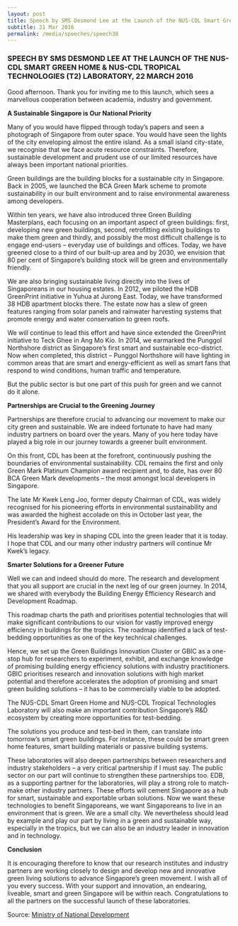 ```yaml
---
layout: post
title: Speech by SMS Desmond Lee at the Launch of the NUS-CDL Smart Green Home & NUS-CDL Tropical Technologies (T2) Laboratory, 22 March 2016
subtitle: 21 Mar 2016
permalink: /media/speeches/speech38
---
```


### SPEECH BY SMS DESMOND LEE AT THE LAUNCH OF THE NUS-CDL SMART GREEN HOME & NUS-CDL TROPICAL TECHNOLOGIES (T2) LABORATORY, 22 MARCH 2016

Good afternoon. Thank you for inviting me to this launch, which sees a marvellous cooperation between academia, industry and government. 

**A Sustainable Singapore is Our National Priority**

Many of you would have flipped through today’s papers and seen a photograph of Singapore from outer space. You would have seen the lights of the city enveloping almost the entire island. As a small island city-state, we recognise that we face acute resource constraints. Therefore, sustainable development and prudent use of our limited resources have always been important national priorities. 

Green buildings are the building blocks for a sustainable city in Singapore. Back in 2005, we launched the BCA Green Mark scheme to promote sustainability in our built environment and to raise environmental awareness among developers. 

Within ten years, we have also introduced three Green Building Masterplans, each focusing on an important aspect of green buildings: first, developing new green buildings, second, retrofitting existing buildings to make them green and thirdly, and possibly the most difficult challenge is to engage end-users – everyday use of buildings and offices. Today, we have greened close to a third of our built-up area and by 2030, we envision that 80 per cent of Singapore’s building stock will be green and environmentally friendly. 

We are also bringing sustainable living directly into the lives of Singaporeans in our housing estates. In 2012, we piloted the HDB GreenPrint initiative in Yuhua at Jurong East. Today, we have transformed 38 HDB apartment blocks there. The estate now has a slew of green features ranging from solar panels and rainwater harvesting systems that promote energy and water conservation to green roofs. 

We will continue to lead this effort and have since extended the GreenPrint initiative to Teck Ghee in Ang Mo Kio. In 2014, we earmarked the Punggol Northshore district as Singapore’s first smart and sustainable eco-district. Now when completed, this district – Punggol Northshore will have lighting in common areas that are smart and energy-efficient as well as smart fans that respond to wind conditions, human traffic and temperature. 

But the public sector is but one part of this push for green and we cannot do it alone. 

**Partnerships are Crucial to the Greening Journey**

Partnerships are therefore crucial to advancing our movement to make our city green and sustainable. We are indeed fortunate to have had many industry partners on board over the years. Many of you here today have played a big role in our journey towards a greener built environment. 

On this front, CDL has been at the forefront, continuously pushing the boundaries of environmental sustainability. CDL remains the first and only Green Mark Platinum Champion award recipient and, to date, has over 80 BCA Green Mark developments – the most amongst local developers in Singapore. 

The late Mr Kwek Leng Joo, former deputy Chairman of CDL, was widely recognised for his pioneering efforts in environmental sustainability and was awarded the highest accolade on this in October last year, the President’s Award for the Environment. 

His leadership was key in shaping CDL into the green leader that it is today. I hope that CDL and our many other industry partners will continue Mr Kwek’s legacy. 

**Smarter Solutions for a Greener Future**

Well we can and indeed should do more. The research and development that you all support are crucial in the next leg of our green journey. In 2014, we shared with everybody the Building Energy Efficiency Research and Development Roadmap. 

This roadmap charts the path and prioritises potential technologies that will make significant contributions to our vision for vastly improved energy efficiency in buildings for the tropics. The roadmap identified a lack of test-bedding opportunities as one of the key technical challenges. 

Hence, we set up the Green Buildings Innovation Cluster or GBIC as a one-stop hub for researchers to experiment, exhibit, and exchange knowledge of promising building energy efficiency solutions with industry practitioners. GBIC prioritises research and innovation solutions with high market potential and therefore accelerates the adoption of promising and smart green building solutions – it has to be commercially viable to be adopted. 

The NUS-CDL Smart Green Home and NUS-CDL Tropical Technologies Laboratory will also make an important contribution Singapore’s R&D ecosystem by creating more opportunities for test-bedding. 

The solutions you produce and test-bed in them, can translate into tomorrow’s smart green buildings. For instance, these could be smart green home features, smart building materials or passive building systems. 

These laboratories will also deepen partnerships between researchers and industry stakeholders – a very critical partnership if I must say. The public sector on our part will continue to strengthen these partnerships too. EDB, as a supporting partner for the laboratories, will play a strong role to match-make other industry partners. These efforts will cement Singapore as a hub for smart, sustainable and exportable urban solutions. Now we want these technologies to benefit Singaporeans, we want Singaporeans to live in an environment that is green. We are a small city. We nevertheless should lead by example and play our part by living in a green and sustainable way, especially in the tropics, but we can also be an industry leader in innovation and in technology. 

**Conclusion**

It is encouraging therefore to know that our research institutes and industry partners are working closely to design and develop new and innovative green living solutions to advance Singapore’s green movement. I wish all of you every success. With your support and innovation, an endearing, liveable, smart and green Singapore will be within reach. Congratulations to all the partners on the successful launch of these laboratories.

Source: [<a href="https://www.mnd.gov.sg/" target="_blank">Ministry of National Development</a>](https://www.mnd.gov.sg/)


